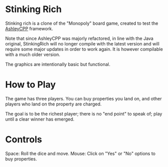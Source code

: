 Stinking Rich
=============

Stinking rich is a clone of the "Monopoly" board game, created to test the
[AshleyCPP](https://github.com/SgtCoDFish/AshleyCPP) framework.

Note that since AshleyCPP was majorly refactored, in line with the Java original, StinkingRich will no longer compile with the latest version and will require some major updates in order to work again. It is however compilable with a much older version.

The graphics are intentionally basic but functional.

How to Play
===========

The game has three players. You can buy properties you land on, and other players who land on the property are charged.

The goal is to be the richest player; there is no "end point" to speak of; play until a clear winner has emerged.

Controls
========

Space: Roll the dice and move.
Mouse: Click on "Yes" or "No" options to buy properties.
